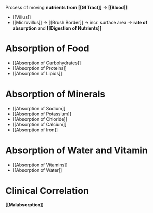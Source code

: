 Process of moving **nutrients from [[GI Tract]] -> [[Blood]]**
- [[Villus]]
- [[Microvillus]] -> [[Brush Border]]
-> incr. surface area -> **rate of absorption** and **[[Digestion of Nutrients]]**

# Absorption of Food
- [[Absorption of Carbohydrates]]
- [[Absorption of Proteins]]
- [[Absorption of Lipids]]

# Absorption of Minerals
- [[Absorption of Sodium]]
- [[Absorption of Potassium]]
- [[Absorption of Chloride]]
- [[Absorption of Calcium]]
- [[Absorption of Iron]]

# Absorption of Water and Vitamin
- [[Absorption of Vitamins]]
- [[Absorption of Water]]

# Clinical Correlation
**[[Malabsorption]]**